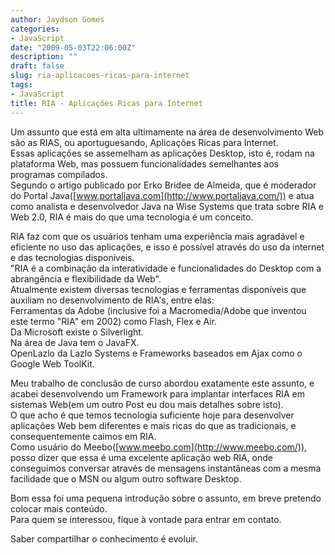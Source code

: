 ```yaml
---
author: Jaydson Gomes
categories:
- JavaScript
date: "2009-05-03T22:06:00Z"
description: ""
draft: false
slug: ria-aplicacoes-ricas-para-internet
tags:
- JavaScript
title: RIA - Aplicações Ricas para Internet
---
```


Um assunto que está em alta ultimamente na área de desenvolvimento Web são as RIAS, ou aportuguesando, Aplicações Ricas para Internet.  
Essas aplicações se assemelham as aplicações Desktop, isto é, rodam na plataforma Web, mas possuem funcionalidades semelhantes aos programas compilados.  
Segundo o artigo publicado por Erko Bridee de Almeida, que é moderador do Portal Java([www.portaljava.com](http://www.portaljava.com/)) e atua como analista e desenvolvedor Java na Wise Systems que trata sobre RIA e Web 2.0, RIA é mais do que uma tecnologia é um conceito.  

RIA faz com que os usuários tenham uma experiência mais agradável e eficiente no uso das aplicações, e isso é possível através do uso da internet e das tecnologias disponíveis.  
"RIA é a combinação da interatividade e funcionalidades do Desktop com a abrangência e flexibilidade da Web".  
Atualmente existem diversas tecnologias e ferramentas disponíveis que auxiliam no desenvolvimento de RIA's, entre elas:  
Ferramentas da Adobe (inclusive foi a Macromedia/Adobe que inventou este termo "RIA" em 2002) como Flash, Flex e Air.  
Da Microsoft existe o Silverlight.  
Na área de Java tem o JavaFX.  
OpenLazlo da Lazlo Systems e Frameworks baseados em Ajax como o Google Web ToolKit.  

Meu trabalho de conclusão de curso abordou exatamente este assunto, e acabei desenvolvendo um Framework para implantar interfaces RIA em sistemas Web(em um outro Post eu dou mais detalhes sobre isto).  
O que acho é que temos tecnologia suficiente hoje para desenvolver aplicações Web bem diferentes e mais ricas do que as tradicionais, e consequentemente caimos em RIA.  
Como usuário do Meebo([www.meebo.com](http://www.meebo.com/)), posso dizer que essa é uma excelente aplicação web RIA, onde conseguimos conversar através de mensagens instantâneas com a mesma facilidade que o MSN ou algum outro software Desktop.  

Bom essa foi uma pequena introdução sobre o assunto, em breve pretendo colocar mais conteúdo.  
Para quem se interessou, fique à vontade para entrar em contato.  

Saber compartilhar o conhecimento é evoluir.  
